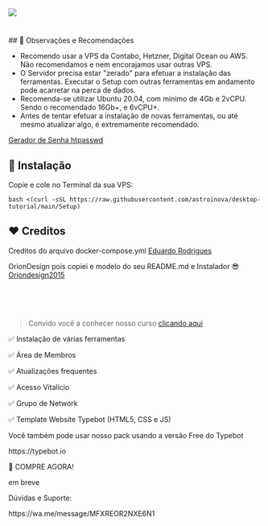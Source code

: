 
<img src="https://i.postimg.cc/JnN8zFPH/Capa-facebook-marketing-digital-minimalista-preto-roxo-azul.png"> 


<h1></h1>
## 📌 Observações e Recomendações</h3>

- Recomendo usar a VPS da Contabo, Hetzner, Digital Ocean ou AWS. Não recomendamos e nem encorajamos usar outras VPS.
- O Servidor precisa estar "zerado" para efetuar a instalação das ferramentas. Executar o Setup com outras ferramentas em andamento pode acarretar na perca de dados.
- Recomenda-se utilizar Ubuntu 20.04, com minimo de 4Gb e 2vCPU. Sendo o recomendado 16Gb+, e 6vCPU+.
- Antes de tentar efetuar a instalação de novas ferramentas, ou até mesmo atualizar algo, é extremamente recomendado.

<a href="https://app.afcode.com.br/gerador-senhas">Gerador de Senha htpasswd</a>

## 💽 Instalação

<p>Copie e cole no Terminal da sua VPS:</p>

```
bash <(curl -sSL https://raw.githubusercontent.com/astroinova/desktop-tutorial/main/Setup)
```

## ❤️ Creditos

<p>Creditos do arquivo docker-compose.yml <a href="https://www.youtube.com/@astrogestor">Eduardo Rodrigues</a></p>
<p>OrionDesign pois copiei e modelo do seu README.md e Instalador 😎 <a href="https://github.com/oriondesign2015/SetupOrion">Oriondesign2015</a> </p>
<br><br><br>

> Convido você a conhecer nosso curso
[clicando aqui](https:/embreve)

<p>✅ Instalação de várias ferramentas</p>
<p>✅ Área de Membros</p>
<p>✅ Atualizações frequentes</p>
<p>✅ Acesso Vitalício </p>
<p>✅ Grupo de Network</p>
<p>✅ Template Website Typebot (HTML5, CSS e JS)</p>


<p>Você também pode usar nosso pack usando a versão Free do Typebot</p>
<p>https://typebot.io</p>

<p>🛒 COMPRE AGORA!</p>
<p>em breve</p>

<p>Dúvidas e Suporte:</p>
<p>https://wa.me/message/MFXREOR2NXE6N1</p>